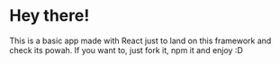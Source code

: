 # Hey there!

This is a basic app made with React just to land on this framework and check its powah. If you want to, just fork it, npm it and enjoy :D
